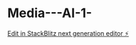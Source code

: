# Media---AI-1-

[Edit in StackBlitz next generation editor ⚡️](https://stackblitz.com/~/github.com/MohamedNasirS/Media---AI-1-)